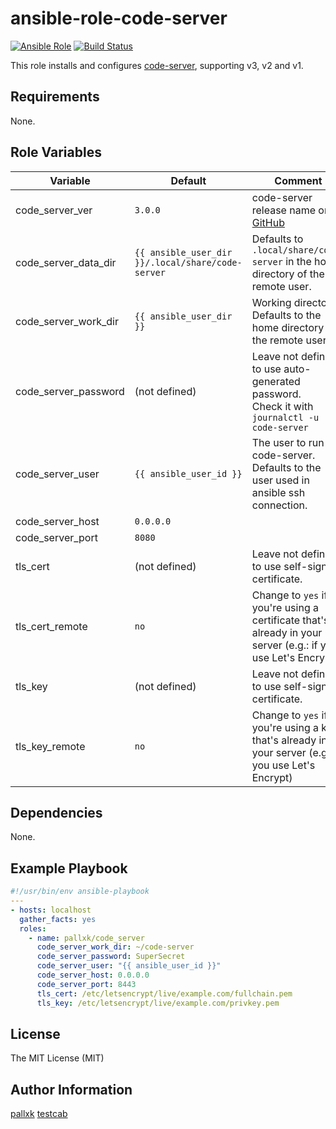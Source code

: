 ansible-role-code-server
========================

[![Ansible Role](https://img.shields.io/ansible/role/40925.svg)](https://galaxy.ansible.com/pallxk/code_server)
[![Build Status](https://travis-ci.org/testcab/ansible-role-code-server.svg?branch=master)](https://travis-ci.org/testcab/ansible-role-code-server)

This role installs and configures [code-server], supporting v3, v2 and v1.

Requirements
------------

None.

Role Variables
--------------

Variable             | Default  | Comment
-------------------- | -------- | -------
code_server_ver      | `3.0.0` | code-server release name on [GitHub](https://github.com/cdr/code-server/releases)
code_server_data_dir | `{{ ansible_user_dir }}/.local/share/code-server` | Defaults to `.local/share/code-server` in the home directory of the remote user.
code_server_work_dir | `{{ ansible_user_dir }}` | Working directory. <br> Defaults to the home directory of the remote user.
code_server_password | (not defined) | Leave not defined to use auto-generated password. <br> Check it with `journalctl -u code-server`
code_server_user     | `{{ ansible_user_id }}` | The user to run code-server. <br> Defaults to the user used in ansible ssh connection.
code_server_host     | `0.0.0.0`
code_server_port     | `8080`
tls_cert             | (not defined) | Leave not defined to use self-signed certificate.
tls_cert_remote      | `no` | Change to `yes` if you're using a certificate that's already in your server (e.g.: if you use Let's Encrypt)
tls_key              | (not defined) | Leave not defined to use self-signed certificate.
tls_key_remote      | `no` | Change to `yes` if you're using a key that's already in your server (e.g.: if you use Let's Encrypt)

Dependencies
------------

None.

Example Playbook
----------------

```yaml
#!/usr/bin/env ansible-playbook
---
- hosts: localhost
  gather_facts: yes
  roles:
    - name: pallxk/code_server
      code_server_work_dir: ~/code-server
      code_server_password: SuperSecret
      code_server_user: "{{ ansible_user_id }}"
      code_server_host: 0.0.0.0
      code_server_port: 8443
      tls_cert: /etc/letsencrypt/live/example.com/fullchain.pem
      tls_key: /etc/letsencrypt/live/example.com/privkey.pem
```

License
-------

The MIT License (MIT)

Author Information
------------------

[pallxk](https://github.com/pallxk)
[testcab](https://github.com/testcab)


[code-server]: https://github.com/cdr/code-server

